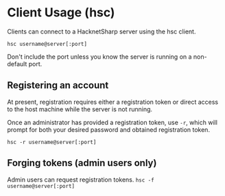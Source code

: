 # Client Usage (hsc)

Clients can connect to a HacknetSharp server using the hsc client.

`hsc username@server[:port]`

Don't include the port unless you know the server is running on
a non-default port.

## Registering an account

At present, registration requires either a registration token
or direct access to the host machine while the server is not running.

Once an administrator has provided a registration token, use `-r`,
which will prompt for both your desired
password and obtained registration token.

`hsc -r username@server[:port]`

## Forging tokens (admin users only)

Admin users can request registration tokens.
`hsc -f username@server[:port]`

